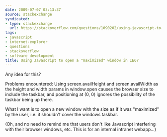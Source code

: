 ```yaml
---
date: 2009-07-07 03:13:37
source: stackexchange
syndicated:
- type: stackexchange
  url: https://stackoverflow.com/questions/1090202/using-javascript-to-open-a-maximized-window-in-ie6
tags:
- javascript
- internet-explorer
- questions
- stackoverflow
- software development
title: Using Javascript to open a "maximized" window in IE6?
---
```


Any idea for this? 

Problems encountered: Using screen.availHeight and screen.availWidth as the height and width params in window.open causes the browser size to include the taskbar, and positioning at (0, 0) ignores the possibility of the taskbar being up there.

What I want is to open a new window with the size as if it was "maximized" by the user, i.e. it shouldn't cover the windows taskbar.

(Oh, and no need to remind me that users don't like Javascript interfering with their browser windows, etc. This is for an internal intranet webapp...)